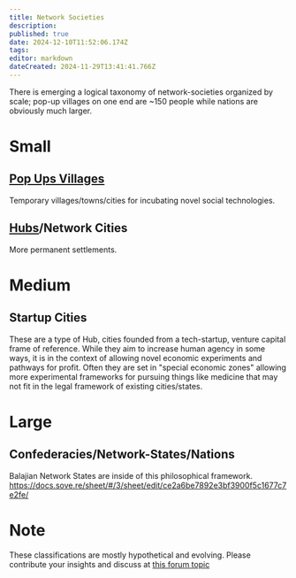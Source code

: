 ```yaml
---
title: Network Societies
description: 
published: true
date: 2024-12-10T11:52:06.174Z
tags: 
editor: markdown
dateCreated: 2024-11-29T13:41:41.766Z
---
```


There is emerging a logical taxonomy of network-societies organized by scale; pop-up villages on one end are ~150 people while nations are obviously much larger.
# Small
## [Pop Ups Villages](/network-societies/pop-ps)
Temporary villages/towns/cities for incubating novel social technologies.

## [Hubs](/Network-Societies/Hubs)/Network Cities
More permanent settlements.

# Medium
## Startup Cities
These are a type of Hub, cities founded from a tech-startup, venture capital frame of reference. While they aim to increase human agency in some ways, it is in the context of allowing novel economic experiments and pathways for profit. Often they are set in "special economic zones" allowing more experimental frameworks for pursuing things like medicine that may not fit in the legal framework of existing cities/states.


# Large
## Confederacies/Network-States/Nations
Balajian Network States are inside of this philosophical framework.
https://docs.sove.re/sheet/#/3/sheet/edit/ce2a6be7892e3bf3900f5c1677c7e2fe/

# Note
These classifications are mostly hypothetical and evolving. Please contribute your insights and discuss at [this forum topic](https://forum.sove.re/topic/34/taxonomy-of-network-societies)